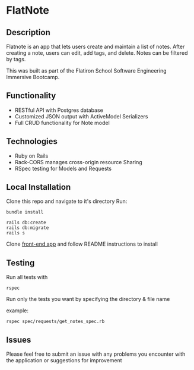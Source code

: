 # FlatNote

## Description
Flatnote is an app that lets users create and maintain a list of notes. After creating a note, users can edit, add tags, and delete. Notes can be filtered by tags.

This was built as part of the Flatiron School Software Engineering Immersive Bootcamp.

## Functionality
- RESTful API with Postgres database
- Customized JSON output with ActiveModel Serializers
- Full CRUD functionality for Note model

## Technologies
- Ruby on Rails
- Rack-CORS manages cross-origin resource Sharing
- RSpec testing for Models and Requests


## Local Installation
Clone this repo and navigate to it's directory
Run:
```
bundle install

rails db:create
rails db:migrate
rails s
```

Clone [front-end app](https://github.com/slaloggia/flatnote-sl-client) and follow README instructions to install

## Testing 
Run all tests with
```
rspec
```

Run only the tests you want by specifying the directory & file name

example:
```
rspec spec/requests/get_notes_spec.rb
```

## Issues
Please feel free to submit an issue with any problems you encounter with the application or suggestions for improvement
